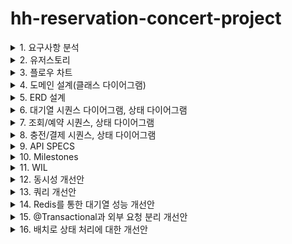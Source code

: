 # hh-reservation-concert-project



<details>
  <summary>1. 요구사항 분석</summary>
<h2>요구사항 정리</h2>
<hr>

- 콘서트 예약 서비스` 구현해 봅니다.
- 대기열 시스템을 구축하고, 예약 서비스는 작업가능한 유저만 수행할 수 있도록 해야합니다.
- 사용자는 좌석예약 시에 미리 충전한 잔액을 이용합니다.**
- 좌석 예약 요청시에, 결제가 이루어지지 않더라도 일정 시간동안 다른 유저가 해당 좌석에 접근할 수 없도록 합니다.

## Requirements

- 아래 5가지 API 를 구현합니다.
    - 유저 토큰 발급 API
    - 예약 가능 날짜 / 좌석 API
    - 좌석 예약 요청 API
    - 잔액 충전 / 조회 API
    - 결제 API
- 각 기능 및 제약사항에 대해 단위 테스트를 반드시 하나 이상 작성하도록 합니다.
- 다수의 인스턴스로 어플리케이션이 동작하더라도 기능에 문제가 없도록 작성하도록 합니다.
- 동시성 이슈를 고려하여 구현합니다.
- 대기열 개념을 고려해 구현합니다.

## API Specs

1️⃣ **`주요` 유저 대기열 토큰 기능**

- 서비스를 이용할 토큰을 발급받는 API를 작성합니다.
- 토큰은 유저의 UUID 와 해당 유저의 대기열을 관리할 수 있는 정보 ( 대기 순서 or 잔여 시간 등 ) 를 포함합니다.
- 이후 모든 API 는 위 토큰을 이용해 대기열 검증을 통과해야 이용 가능합니다.

> 기본적으로 폴링으로 본인의 대기열을 확인한다고 가정하며, 다른 방안 또한 고려해보고 구현해 볼 수 있습니다.
*** 대기열 토큰 발급 API
* 대기번호 조회 API**
>

**2️⃣ `기본` 예약 가능 날짜 / 좌석 API**

- 예약가능한 날짜와 해당 날짜의 좌석을 조회하는 API 를 각각 작성합니다.
- 예약 가능한 날짜 목록을 조회할 수 있습니다.
- 날짜 정보를 입력받아 예약가능한 좌석정보를 조회할 수 있습니다.

> 좌석 정보는 1 ~ 50 까지의 좌석번호로 관리됩니다.
>

3️⃣ **`주요` 좌석 예약 요청 API**

- 날짜와 좌석 정보를 입력받아 좌석을 예약 처리하는 API 를 작성합니다.
- 좌석 예약과 동시에 해당 좌석은 그 유저에게 약 **5분**간 임시 배정됩니다. ( 시간은 정책에 따라 자율적으로 정의합니다. )
- 만약 배정 시간 내에 결제가 완료되지 않는다면 좌석에 대한 임시 배정은 해제되어야 한다.
- 누군가에게 점유된 동안에는 해당 좌석은 다른 사용자가 예약할 수 없어야 한다.

4️⃣ **`기본`**  **잔액 충전 / 조회 API**

- 결제에 사용될 금액을 API 를 통해 충전하는 API 를 작성합니다.
- 사용자 식별자 및 충전할 금액을 받아 잔액을 충전합니다.
- 사용자 식별자를 통해 해당 사용자의 잔액을 조회합니다.

5️⃣ **`주요` 결제 API**

- 결제 처리하고 결제 내역을 생성하는 API 를 작성합니다.
- 결제가 완료되면 해당 좌석의 소유권을 유저에게 배정하고 대기열 토큰을 만료시킵니다.

<aside>
💡 **KEY POINT**

</aside>

- 유저간 대기열을 요청 순서대로 정확하게 제공할 방법을 고민해 봅니다.
- 동시에 여러 사용자가 예약 요청을 했을 때, 좌석이 중복으로 배정 가능하지 않도록 합니다.
</details>

<details>
  <summary>2. 유저스토리</summary>
<h2>유저스토리</h2>
<hr>
  <img src="https://raw.githubusercontent.com/jivebreaddev/hh-reservation-concert-project/week2-base/docs/user-story.png" alt="이미지 설명">

### 주요 유즈 케이스 시나리오

#### 1. 대기열 진입
  - 고객이 조회 및 예약을 위해 대기열에 진입합니다.
  - 진입 가능해질때까지, 현재 대기열 순번을 표기합니다.
#### 2. 콘서트 예약가능한 날짜 조회/ 임시 예약
  - 발급된 토큰으로 조회 및 좌석 예약을 진행합니다.
  - 콘서트 좌석은 임시 예약되어 5분간 예약 불가 됩니다.
#### 3. 좌석 결제/포인트 결제
  - 임시 예약 성공시에 결제를 진행합니다.
  - 결제 성공 시, 좌석 예약을 확정합니다.
  


</details>

<details>
  <summary>3. 플로우 차트</summary>
<h2> 콘서트 예약가능한 날짜 조회/ 임시 예약 플로우 차트</h2>
<hr>
  <img src="https://raw.githubusercontent.com/jivebreaddev/hh-reservation-concert-project/week2-base/docs/flowChart.png" alt="이미지 설명">

<h2> 좌석 결제/포인트 결제 플로우 차트 </h2>
<hr>
  <img src="https://raw.githubusercontent.com/jivebreaddev/hh-reservation-concert-project/week2-base/docs/flowchart2.png" alt="이미지 설명">
</details>

<details>
  <summary>4. 도메인 설계(클래스 다이어그램)</summary>
</details>

<details>
  <summary>5. ERD 설계</summary>
<h2> 결제, 예약, 고객, 좌석, 콘서트, 대기열, 토큰에 대한 스키마 설계 </h2>
<hr>
  <img src="https://raw.githubusercontent.com/jivebreaddev/hh-reservation-concert-project/week2-base/docs/erd.png" alt="이미지 설명">
</details>

<details>
  <summary>6. 대기열 시퀀스 다이어그램, 상태 다이어그램</summary>
<h2> 대기열 시퀀스 다이어그램 </h2>
<hr>
  <img src="https://raw.githubusercontent.com/jivebreaddev/hh-reservation-concert-project/week2-base/docs/queue.png" alt="이미지 설명">
<h2> 대기열 상태 다이어그램 </h2>
<hr>
  <img src="https://raw.githubusercontent.com/jivebreaddev/hh-reservation-concert-project/week2-base/docs/stateQueue.png" alt="이미지 설명">

</details>

<details>
  <summary>7. 조회/예약 시퀀스, 상태 다이어그램</summary>
<h2> 조회 시퀀스 다이어그램 </h2>
<hr>
  <img src="https://raw.githubusercontent.com/jivebreaddev/hh-reservation-concert-project/week2-base/docs/booking.png" alt="이미지 설명">
<h2> 조회 상태 다이어그램 </h2>
<hr>
  <img src="https://raw.githubusercontent.com/jivebreaddev/hh-reservation-concert-project/week2-base/docs/stateReservation.png" alt="이미지 설명">
<h2> 조회 시퀀스 다이어그램 </h2>
<hr>
  <img src="https://raw.githubusercontent.com/jivebreaddev/hh-reservation-concert-project/week2-base/docs/reservation.png" alt="이미지 설명">
<h2> 조회 상태 다이어그램 </h2>
<hr>
  <img src="https://raw.githubusercontent.com/jivebreaddev/hh-reservation-concert-project/week2-base/docs/stateSeat.png" alt="이미지 설명">


</details>

<details>
  <summary>8. 충전/결제 시퀀스, 상태 다이어그램</summary>
<h2> 충전/결제 시퀀스 다이어그램 </h2>
<hr>
  <img src="https://raw.githubusercontent.com/jivebreaddev/hh-reservation-concert-project/week2-base/docs/payment.png" alt="이미지 설명">
<h2> 충전/결제 상태 다이어그램 </h2>
<hr>
  <img src="https://raw.githubusercontent.com/jivebreaddev/hh-reservation-concert-project/week2-base/docs/statePayment.png" alt="이미지 설명">

</details>

<details>
  <summary>9. API SPECS</summary>
    <h2> 대기열 API</h2>
    <hr>
    <img src="https://raw.githubusercontent.com/jivebreaddev/hh-reservation-concert-project/week2-advanced/docs/swagger/queue.png" alt="이미지 설명" >
  
  <h2> 예약 접근 가능 API</h2>
    <hr>
      <img src="https://raw.githubusercontent.com/jivebreaddev/hh-reservation-concert-project/week2-advanced/docs/swagger/reservationAvailable.png" alt="이미지 설명" >

  <h2> 예약 조회 API</h2>
    <hr>
      <img src="https://raw.githubusercontent.com/jivebreaddev/hh-reservation-concert-project/week2-advanced/docs/swagger/reservationView.png" alt="이미지 설명" >

  <h2> 마일스톤</h2>
    <hr>
      <img src="https://raw.githubusercontent.com/jivebreaddev/hh-reservation-concert-project/week2-advanced/docs/swagger/reservationView.png" alt="이미지 설명" >

  <h2> 마일스톤</h2>
    <hr>
      <img src="https://raw.githubusercontent.com/jivebreaddev/hh-reservation-concert-project/week2-advanced/docs/swagger/reservationView.png" alt="이미지 설명" >

  <h2> 마일스톤</h2>
    <hr>
      <img src="https://raw.githubusercontent.com/jivebreaddev/hh-reservation-concert-project/week2-advanced/docs/swagger/reservationView.png" alt="이미지 설명" >

  <h2> 마일스톤</h2>
    <hr>
      <img src="https://raw.githubusercontent.com/jivebreaddev/hh-reservation-concert-project/week2-advanced/docs/swagger/reservationView.png" alt="이미지 설명" >

  <h2> 마일스톤</h2>
    <hr>
      <img src="https://raw.githubusercontent.com/jivebreaddev/hh-reservation-concert-project/week2-advanced/docs/swagger/reservationView.png" alt="이미지 설명" >

</details>

<details>
  <summary>10. Milestones</summary>
  <h2> 마일스톤</h2>
  <hr>
  <img src="https://raw.githubusercontent.com/jivebreaddev/hh-reservation-concert-project/main/docs/concertgaant.JPG" alt="이미지 설명" >
</details>


<details>
  <summary>11. WIL</summary>

## 1주차 WIL
### 과제 목표
- mocking 과 stubbing 을 통한 unit 테스트 작성법 숙지
- 통합 테스트 작성과 동시성 테스트 작성

#### 1) 실습 내용:
1. 포인트 결제/충전/사용에 대한 API 를 구현하고 단위테스트를 작성했다.
2. 단일 서버에서 일어날 수 있는 동시성 이슈에 대한 이슈를 해결했다.

#### 2) 학습 내용:
1. 테스트 피라미드란 무엇인가?
   - 유닛테스트, 통합테스트, E2E 테스트
2. 의존성을 제거하기 위한 방법은 무엇이 있을까?
   - mocking
   - fake
3. 동시성 테스트에 대한 정책 짜기
   - 입금, 출금이 동시에?
   - 입급이 동시에 2번?
   - 출금이 동시에 2번?
4. 테스트의 도구는 무엇이 있을까?
   - 러너, 어썰션, 모킹, 테스트 훅
5. 좋은 테스트의 기준은 무엇일까?
  - 실패하기 쉬운 테스트
6. 테스트 더블은 무엇일까?
  - mock, stub, fake, spy
7. mutex vs semaphore
   - MUTEX 는 여러 프로세스를 실행하는 환경에서 자원에 대한 접근 제한을 의미한다. ACQUIRE(락 획득), RELEASE(락 해제) 행위를 합니다.
   - SEMAPHORE 은 임계구역에 접근할 수 있는 프로세스 수를 정해두고 WAIT을 실행하다가, SIGNAL로 진입합니다.
#### 3) 회고:
1. 지식을 습득할 때, 왜?라는 질문들을 많이 던지고 범주를 나눠서 정리하면, '일을 잘하기 쉬워지구나'를 멘토님을 보고 느꼈다. 
2. 단일 서버내 멀티스레드의 자원 경합에 대한 이슈를 세가지 시나리오로 해결해봤다. 또, 쓰레드를 병렬로 열어서 테스트하는 법을 이해할 수 있었다.
   - synchronized
   - CAS (atomic), ReentrantLock
   - ConcurrentLinkedQueue, 동시성 자료구조
3. 마지막으로, 내가 뭘 모르는지 정의하고, 문제에 대해 공유하는 방법을 이해할 수 있었다.


## 2주차 WIL

### Swagger 구현 및 도메인 설계 및 설계 세부사항 정리
#### 1) 실습 내용:
1. 유저스토리들을 생성으로 요구사항을 명확히 분석하기 (애매모호한것을 뾰족하게한다.)
   - 유저스토리 
   - 플로우 차트로 유즈 케이스 분석
2. OpenAPI 명세로 협업
3. 도메인 모델링
   - 상태 다이어그램
   - 도메인 간 메시지 식별
   - 행위에 대한 시퀀스 다이어그램
4. ERD 설계

#### 2) 학습 내용:
1. 시퀀스 다이어그램을 언제 사용할지
2. 플로우 차트를 통해 유즈케이스 분석하기
3. 도메인 모델링
   - 도메인 간 메시지 식별
   - 도메인의 상태 다이어그램
3. AGGREGATE ROOT 식별 및 패키지 분리


#### 3) 회고:
1. 추상적인 아이디어를 뾰족하게 표현하는 법
2. Mock API 전달해서, 빠른 커뮤니케이션 진행
3. 어떤 아이디어는 어떤 툴로 표현해야 좋은지 고민할 수 있었음

## 3주차 WIL
### 애플리케이션 아키텍처 구조
#### 1) 실습 내용:
1. DIP를 통해 의존성 방향을 도메인을 향해 설정
2. 유저 시나리오들에 대한 비즈니스 로직 개발 및 단위 테스트 작성

#### 2) 학습 내용:
1. 클린아키텍처가 중요한 이유?
   - 변경의 범위를 최소한으로 만들기 위해
   - DIP, OCP 를 지키기 위해
2. 멘토님의 성과를 공유 받으면서 내가 어떤 부분들을 측정하고, 해결하고 공유하는 법을 선택할지 생각해볼 수 있었다.
   - 해결 방법을 왜하는지?
   - 목표 수치는 무엇인지?
   - 해결하는 방법은 무엇이 있는지?
   - 이해를 높이는 도표는 무엇이 있는지?
3. 외부 연동시 팁들
   - Connection Pool 이 보통 thread 당으로 물려 이슈 생김
   - 비동기로 해결하게 되면, 결제 처리는 정책으로 풀어낸다. 
   - 정책에 따라, 예약과 결제를 하나로 묶는 경우도 있다.
   - 장애시
     - 외부 서비스 에러시, 써킷 건다.
     - REDIS로 대기열 운영하다가 장애지점은 메모리 적재량 초과

#### 3) 회고:
1. DIP를 적용해서, 비즈니스 로직을 구현했다.
   - Interceptor로 token 발급 받은 고객만 예약할 수 있도록 처리
   - Scheduler로 대기열 입장 처리
     - 대기열 입장 처리에 대한 정책 고민 
       - 시간당 n명의 인원 입장
       - 입장 인원들의 상태 처리이후 n명의 인원 입장


## 4주차 WIL

### 통합테스트 작성 및 인덱스를 통한 쿼리 최적화 
#### 1) 실습 내용:

#### 2) 학습 내용:
- Lost Update, Dirty Read, Phantom Read
- DeadLock을 발생시키는 시나리오
  - 데드락 회피전략 구성
- 트랜잭션 충돌에 대한 정책 수립
  - retry
  - timeout
- 낙관적 락과 비관적 락 사용

#### 3) 회고:


## 5주차 WIL

### 통합테스트 작성 및 동시성 테스트 작성
#### 1) 실습 내용:

#### 2) 학습 내용:

#### 3) 회고:


</details>


<details>
  <summary>12. 동시성 개선안</summary>

# 1. 단일 서버내 동시성 이슈

## 1. 기술적인 문제 정의
 - 단일 서버내에서 멀티 스레드내 공유 자원에 대한 동시성 이슈 해결

## 2. 개선 정의
  - 공유 자원에 멀티스레드가 접근을 제어하여 데이터의 일관성을 보장(1)하고 데드락을 방지(2)하며 성능을 유지(3)합니다.
  - 단일 서버에 대한 동시성 이해를 실무에서 사용하는 경우는 아래와 같습니다.
    - 로컬 데이터인 경우(ThreadLocal, Local Cache, Hibernate Event Queue)
    - 로컬 파일 및 로그 파일의 경우
    - 로컬에서 유지되는 스티키 세션의 경우
   
### A. 해결책: atomic class (락프리)
    - Compare And Swapped 메커니즘으로 데드락 문제 없고 높은 성능 유지 가능
### B. 해결책: 동시성 데이터 구조
    - thread safe 한 ConcurrentHashMap 
        - 특정 버킷에만 락을 걸고 put
        - get은 락이 존재하지 않음
        - cas와 synchronized를 사용하여 최적화 됨
    - thread safe 한 LinkedQueue로 queue를 통한 작업 제어
```java  
private final ConcurrentLinkedQueue<UserTransaction> requestQueue = new ConcurrentLinkedQueue<>();

public void addQueue(Long userId, Long amount) {
  // 요청을 큐에 추가
  requestQueue.offer(new UserTransaction(userId, amount));

  // 큐에서 요청을 비동기적으로 처리
  executorService.submit(() -> processQueue());
}
```

### C. 해결책: LOCK
    - ReentrantLock을 사용하여, 임계영역에서 제어를 할 수있는 설정 가능
```java  
private final ConcurrentHashMap<Long, Lock> userLocks = new ConcurrentHashMap<>();
private Lock getUserLock(Long userId) {
  return userLocks.computeIfAbsent(userId, id -> new ReentrantLock());
}
// 락을 통해 유저에 대한 동시성 제어
if (userLock.tryLock()) {
try {
  // 비즈니스 로직
} finally {
userLock.unlock();
}

```
## 4. 장점, 단점
### V1 Synchronized 활용

- 성능
    - 성능 하
- 장점
    - 간단함
- 단점
    - synchronized 를 동기화된 메서드 `synchronized void charge()` 와 같은 방식으로 사용하게 되면, 메서드 단위로 여러 스레드가 접근할 수 없음

### V2 ReentrantLock 활용
- 성능
    - 성능 중
- 장점
    - 공정성 설정 가능 (락 획득 시간 지정)
    - 사용하기 편리하다.
- 단점
    - 데드락을 관리하기 어려움
    - 동시성 관리에 있어서, 모든 동시 요청을 처리하고 싶을 때, lock의 제한으로 처리할 수 없음

### V3 ConcurrentLinkedQueue 활용
- 성능
  ? (시간 측정 테스트 못함)
- 장점
    - 모든 요청에 대해서 lock에 대한 관리 없이 처리할 수 있다.
- 단점
    - 너무 많은 요청이 쌓일 경우, OOM 의 위험이 있다.


# 2. DB 접근의 동시성 이슈

## 1. 기술적인 문제 정의
    - 멀티 스레드내 DB 공유 자원에 대한 동시성 이슈 해결
## 2. 개선 정의
  - 공유 자원에 멀티스레드가 접근을 제어하여 데이터의 일관성을 보장(1)하고 데드락을 방지(2)하며 성능을 유지(3)합니다.
  - DB 동시성 이해를 실무에서 사용하는 경우는 아래와 같습니다.
      - 잦은 업데이트가 필요한 DB 레코드를 동시에 접근할 때 일관성을 보장합니다.
      - 잦은 업데이트가 필요한 DB 레코드에 대한 데드락 이슈

### A. 해결책: 낙관적 락
    - 애플리케이션에서 row에 version 값을 생성하여, update를 반영합니다. 실패시에, retry 혹은 반영되지않게 합니다.
    - retry 요청을 처리하지 않고 실패시키는 정책을 적용할 때, 성능적으로 비용이 적습니다.
    - 충돌이 많이 발생하고 retry를 많이 적용해야된다면, 다른 방법으로 개선하는것이 좋습니다. (많은 요청에 의해 DB Connection 및 스레드 점유됨)



#### AS-IS

##### A. 대상 유저 시나리오: 예약 시나리오
- 공유 자원: 좌석
- 설명: 여러 고객들이 한개의 좌석에 대해 예약하려고 할때, 한 고객이 트랜잭션이 완료되기 전에 다른 고객이 예약을 요청할 수 있다.
```java  

// 좌석에 대한 Version 필드 생성
@Entity
@Table(name = "seats")
public class Seat {

  @Column(name = "id", columnDefinition = "binary(16)")
  @Id
  private UUID id;
  @Column(name = "concert_id", nullable = false)
  private UUID concertId;
  @Column(name = "status", nullable = false, columnDefinition = "varchar(255)")
  @Enumerated(EnumType.STRING)
  private SeatStatus seatStatus;
  @Column(name = "created_at", nullable = false)
  private LocalDateTime createdAt;

  @Version
  private Long version;
```


#### TO-BE
##### A. 대상 유저 시나리오: 예약 시나리오
- 정합성 검증 대상 (콘서트 예약 시나리오: 하나의 요청만 성공시키면 되는 경우)
    - 10 개의 쓰레드를 병렬로 열어서 테스트하여 콘서트 예약이 하나가 성공하는 것을 테스트합니다.
    - 1개 이상의 성공 하지 않는지 검증합니다.
      - 동시 요청에 대해서 1회만 반영해도되는 경우 낙관적락을 사용하고 나머지 요청을 실패 시킬수있다.
      - 하지만, 낙관적 락으로 동시에 여러번 상태가 변경되어야 하는 경우에는 적절하지 않을 수 있다.
        - 예시) 포인트 충전 1000 (성공), 포인트 사용 1000 (실패), 포인트 충전 1000(성공) -> 순서에 민감한 포인트 시나리오의 경우, 정합성을 유지하기 힘들어진다.


### B. 해결책: 비관적 락
    - 'SELECT ... FOR UPDATE' 를 사용하면, X-Lock을 사용하게되고, 다른 트랜잭션은 접근할 수 없습니다.
    - 즉각적 정합성이 필요한 경우 사용하게되고, 경합이 많은 경우 사용하면 좋지 않습니다. (Lock에 따른, 성능 저하 및 의도치 않은 데드락)



#### AS-IS
##### A. 대상 유저 시나리오: 잔액 충전, 사용, 결제 시나리오
- 공유 자원: 포인트 잔고
- 설명: 
  - 아래와 문제가 생길 수 있음, 
      - (1) Lost Update(즉, 최종적 하나의 업데이트만 반영되는 이슈가 생김)
        - 입금, 출금이 동시에?
      - (2) 중복 이벤트 처리가 되지 않음
        - 입급이 동시에 2번?
        - 출금이 동시에 2번?
```java  

@Transactional
public ChargeResponse chargePoint(ChargeRequest chargeRequest, UUID paymentId)

@Transactional
public GetBalanceResponse getUserPoint(GetBalanceRequest request) 

@Transactional
public UseResponse useUserPoint(UseRequest request)

// 포인트를 조회하는 시점에 x-lock을 겁니다. 
public interface PointRepository {
  @Lock(LockModeType.PESSIMISTIC_WRITE)
  Optional<Point> findByUserId(UUID uuid);
  
```
#### TO-BE
##### A. 대상 유저 시나리오: 잔액 충전, 사용, 결제 시나리오
- 비관적 락을 사용해, 각각의 요청들을 하나씩 처리하게 진행합니다.
- 정합성 검증 절차 (포인트 충전 및 결제 시나리오: 모든 요청을 성공시키야 되는 경우)
    - 10 개의 쓰레드를 병렬로 열어서 테스트하여 결제 요청이 모두 성공하는 것을 테스트합니다.
    - 누락없이 모든 요청이 수행되는지 검증합니다.

### C. 참고 자료: MySQL에서 다른 락들은 무엇이 있을까? 또한, 동시성제어는 어떻게 하고 있을까? 
- S-Lock (공유락)
  - 설정된 트랜잭션은 읽기 작업만 수행 가능하다.
  - 다른 트랜잭션은 읽기 가능하다.
- X-Lock (배타락)
  - 설정된 트랜잭션은 읽기, 쓰기 모두 수행가능하다.
  - 다른 트랜잭션은 대기해야한다.
- 레코드락
  - 스토리지 엔진 수준에서 테이블 레코드 자체를 잠그게 된다.
  - MySQL 에서는 인덱스 를 기준으로 락을 걸게 되는데 인덱스를 통해 검색되는 모든 레코드를 잠금하게된다.
  - 인덱스 부재시 풀스캔으로 모든 레코드 락을 걸게 된다.
- 갭락
  - 레코드와 레코드 사이의 간격을 락을 건다.
  - Phantom Read 를 방지하기위해, 범위에 해당하는 테이블 공간에 대해서 락을 건다.
  - Repeatable Read isolation level에서 undo 로그에서 tracsactionId를 기반으로 조회해서 PhantomRead가 안일어나게 방지하게된다.

## 3. as-is, to-be 데이터 증거 측정


## 4. 대안
### A. 한계점: 비관적 락, 낙관적 락을 사용할때, 요구치의 성능을 맞추기 힘듬
- 예를 들어, '좋아요' 와 같은 데이터를 낙관적 락으로 구현시에, 정합성 이슈가 생긴다.
- 비관적 락으로 구현시에도 트래픽이 몰릴 시에 Timeout 으로 요청에 실패할 수 있습니다.

- Write 와 Read가 헤비한 데이터에 경우 다른 처리 방법이 필요합니다.
- MQ나 Redis를 활용한 요청 처리로 트래픽이 폭주할때, 버퍼를 확보하여 순서대로 정책에 맞춰 처리할 수 있습니다.

# 3. 다중 서버의 동시성 이슈

## 1. 기술적인 문제 정의

## 2. 개선 정의

## 3. as-is, to-be 데이터 증거 측정

### AS-IS
#### A. 예약 시나리오

#### B. 잔액 충전, 사용, 결제 시나리오

### TO-BE 
#### A. 예약 시나리오 

#### B. 잔액 충전, 사용, 결제 시나리오

## 4. 장점, 단점

| 장점 | 단점                                      |
| --- |-----------------------------------------|
| 정합성에 대한 자신감 | 서비스마다 TEST 와 검증 절차는 변경 비용이 됨            |
| 서비스 안전성 | 검증절차에 대한 서비스마다 다른 구현으로 히스토리 따라가기 힘듬     |
| 복잡한 트랜잭션 구성 가능 | 통합테스트를 구성함으로써, 필요한 구성요소 구성 필요 (테스트 복잡성) |

## 5. 대안

# 4. 동시성 이슈를 피해가는 메시지 큐 도입

## 1. 기술적인 문제 정의

## 2. 개선 정의

### 2. 보상 트랜잭션의 종류

- 사가 패턴 논문에서 실패 처리에 대해서 두가지 복구 유형이 기술 되있다고 합니다.

### A. 역방향 실패

### B. 정방향 실패

### 3. 정합성 검증 절차

### a. 잠재적인 문제: 애플리케이션 로직 문제

### a.1 검증되지 못한 보상 트랜잭션 문제 검증

### a.2 적절한 종료 실패로 상태값이 처리 검증

## 3. as-is, to-be 데이터 증거 측정

## 4. 장점, 단점

| 장점 | 단점                                      |
| --- |-----------------------------------------|
| 정합성에 대한 자신감 | 서비스마다 TEST 와 검증 절차는 변경 비용이 됨            |
| 서비스 안전성 | 검증절차에 대한 서비스마다 다른 구현으로 히스토리 따라가기 힘듬     |
| 복잡한 트랜잭션 구성 가능 | 통합테스트를 구성함으로써, 필요한 구성요소 구성 필요 (테스트 복잡성) |

## 5. 대안

# 5. 동시성 이슈를 피해가지 못하는 즉각적 일관성이 필요한 경우



</details>


<details>
  <summary>13. 쿼리 개선안</summary>

# 1. 콘서트 API
## 1.  API 이름 

### A. 기술적인 문제 정의 (쿼리) 

### B. 개선 정의 (인덱스 검토)

### C. as-is, to-be 데이터 증거 측정


# 2. 결제/포인트 충전 API

## 1.  API 이름

### A. 기술적인 문제 정의 (쿼리)

### B. 개선 정의 (인덱스 검토)

### C. as-is, to-be 데이터 증거 측정


</details>

<details>
  <summary>14. Redis를 통한 대기열 성능 개선안</summary>

# 1. REDIS 활용한 대기열 성능 개선

## A. 기술적인 문제 정의 (RDB 성능 제한 및 API 성능 기준 미충족)

## B. 개선 정의 (개선 방향 검토)

## C. as-is, to-be 데이터 증거 측정

</details>

<details>
  <summary>15. @Transactional과 외부 요청 분리 개선안</summary>

# 1. REDIS 활용한 대기열 성능 개선

## A. 기술적인 문제 정의 (RDB 성능 제한 및 API 성능 기준 미충족)

## B. 개선 정의 (개선 방향 검토)

## C. as-is, to-be 데이터 증거 측정

</details>

<details>
  <summary>16. 배치로 상태 처리에 대한 개선안</summary>

# 1. REDIS 활용한 대기열 성능 개선

## A. 기술적인 문제 정의 (RDB 성능 제한 및 API 성능 기준 미충족)

## B. 개선 정의 (개선 방향 검토)

## C. as-is, to-be 데이터 증거 측정

</details>
